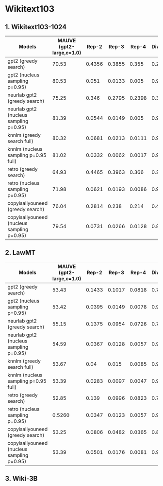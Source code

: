 # Wikitext103

## 1. Wikitext103-1024

| Models | MAUVE (gpt2-large,c=1.0) | Rep-2 | Rep-3 | Rep-4 | Diversity | Coherence |
| - | - | - | - | - | - | - |
| gpt2 (greedy search)  | 70.53 | 0.4356 | 0.3855 | 0.355 | 0.2237 | -0.74 |
| gpt2 (nucleus sampling p=0.95)  | 80.53 | 0.051 | 0.0133 | 0.005 | 0.9322 | -3.65 |
| neurlab gpt2 (greedy search)  | 75.25 | 0.346 | 0.2795 | 0.2398 | 0.3583 | -1.34 |
| neurlab gpt2 (nucleus sampling p=0.95)  | 81.39 | 0.0544 | 0.0149 | 0.005 | 0.9268 | -3.72 |
| knnlm (greedy search full) | 80.32 | 0.0681 | 0.0213 | 0.0111 | 0.9019 | -4.00 |
| knnlm (nucleus sampling p=0.95 full) | 81.02 | 0.0332 | 0.0062 | 0.0017 | 0.9592 | -4.65 |
| retro (greedy search) | 64.93 | 0.4465 | 0.3963 | 0.366 | 0.2119 | -0.74 |
| retro (nucleus sampling p=0.95) | 71.98 | 0.0621 | 0.0193 | 0.0086 | 0.9119 | -3.63 |
| copyisallyouneed (greedy search) | 76.04 | 0.2814 | 0.238 | 0.214 | 0.4303 | -1.73 |
| copyisallyouneed (nucleus sampling p=0.95) | 79.54 | 0.0731 | 0.0266 | 0.0128 | 0.8907 | -2.91 |

## 2. LawMT

| Models | MAUVE (gpt2-large,c=1.0) | Rep-2 | Rep-3 | Rep-4 | Diversity | Coherence |
| - | - | - | - | - | - | - |
| gpt2 (greedy search)  | 53.43 | 0.1433 | 0.1017 | 0.0818 | 0.7066 |-0.64 |
| gpt2 (nucleus sampling p=0.95)  | 53.42 | 0.0395 | 0.0149 | 0.0078 | 0.9388 | -3.61 |
| neurlab gpt2 (greedy search)  | 55.15  | 0.1375 | 0.0954 | 0.0726 | 0.7236 | -1.20 |
| neurlab gpt2 (nucleus sampling p=0.95)  | 54.59 | 0.0367 | 0.0128 | 0.0057 | 0.9456 | -3.92 |
| knnlm (greedy search full) | 53.67 | 0.04 | 0.015 | 0.0085 | 0.9376 | -4.64 |
| knnlm (nucleus sampling p=0.95 full) | 53.39 | 0.0283 | 0.0097 | 0.0047 | 0.9577 | -5.05 |
| retro (greedy search) | 52.85 | 0.139 | 0.0996 | 0.0823 | 0.7114 | -0.67 |
| retro (nucleus sampling p=0.95) | 0.5260 | 0.0347 | 0.0123 | 0.0057 | 0.948 | -4.18 |
| copyisallyouneed (greedy search) | 53.25 | 0.0806 | 0.0482 | 0.0365 | 0.8432 | -1.51 |
| copyisallyouneed (nucleus sampling p=0.95) | 53.39 | 0.0501 | 0.0176 | 0.0081 | 0.9256 | -2.78 |

## 3. Wiki-3B
